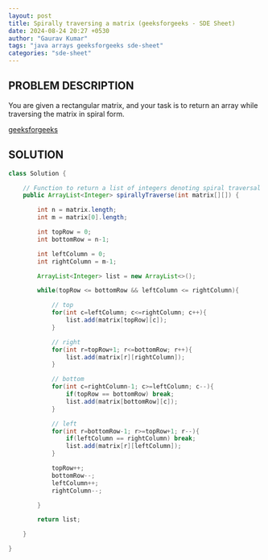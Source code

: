 ```yaml
---
layout: post
title: Spirally traversing a matrix (geeksforgeeks - SDE Sheet)
date: 2024-08-24 20:27 +0530
author: "Gaurav Kumar"
tags: "java arrays geeksforgeeks sde-sheet"
categories: "sde-sheet"
---
```


## PROBLEM DESCRIPTION

You are given a rectangular matrix, and your task is to return an array while traversing the matrix in spiral form.

[geeksforgeeks](https://www.geeksforgeeks.org/problems/spirally-traversing-a-matrix-1587115621/1?page=1)

## SOLUTION

```java
class Solution {

    // Function to return a list of integers denoting spiral traversal of matrix.
    public ArrayList<Integer> spirallyTraverse(int matrix[][]) {

        int n = matrix.length;
        int m = matrix[0].length;

        int topRow = 0;
        int bottomRow = n-1;

        int leftColumn = 0;
        int rightColumn = m-1;

        ArrayList<Integer> list = new ArrayList<>();

        while(topRow <= bottomRow && leftColumn <= rightColumn){

            // top
            for(int c=leftColumn; c<=rightColumn; c++){
                list.add(matrix[topRow][c]);
            }

            // right
            for(int r=topRow+1; r<=bottomRow; r++){
                list.add(matrix[r][rightColumn]);
            }

            // bottom
            for(int c=rightColumn-1; c>=leftColumn; c--){
                if(topRow == bottomRow) break;
                list.add(matrix[bottomRow][c]);
            }

            // left
            for(int r=bottomRow-1; r>=topRow+1; r--){
                if(leftColumn == rightColumn) break;
                list.add(matrix[r][leftColumn]);
            }

            topRow++;
            bottomRow--;
            leftColumn++;
            rightColumn--;

        }

        return list;

    }

}
```

